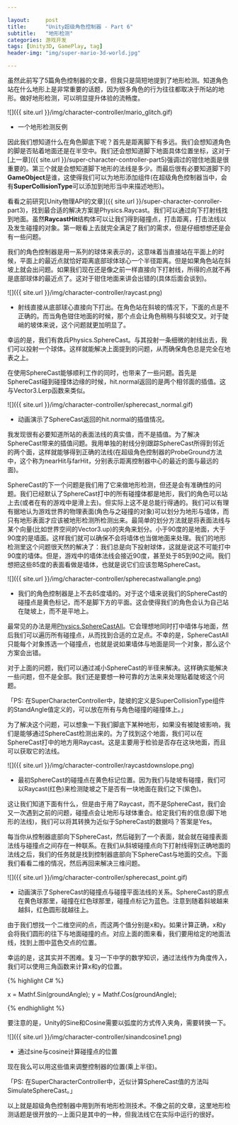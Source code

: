 ```yaml
---

layout:     post
title:      "Unity超级角色控制器 - Part 6"
subtitle:   "地形检测"
categories: 游戏开发
tags: [Unity3D, GamePlay, tag]
header-img: "img/super-mario-3d-world.jpg"

---
```


虽然此前写了5篇角色控制器的文章，但我只是简短地提到了地形检测。知道角色站在什么地形上是非常重要的话题，因为很多角色的行为往往都取决于所站的地形。做好地形检测，可以明显提升体验的流畅度。

![]({{ site.url }}/img/character-controller/mario_glitch.gif)

* 一个地形检测反例

因此我们想知道什么在角色脚底下呢？首先是距离脚下有多远。我们会想知道角色的脚是否贴着地面还是在半空中。我们还会想知道脚下地面具体位置坐标，这对于[上一章]({{ site.url }}/super-character-controller-part5)强调过的钳住地面是很重要的。第三个就是会想知道脚下地形的法线是多少。而最后很有必要知道脚下的**GameObject**是谁，这使得我们可以为地形添加组件(在超级角色控制器当中，会有**SuperCollisionType**可以添加到地形当中来描述地形)。

看看之前研究[Unity物理API的文章]({{ site.url }}/super-character-conroller-part3)，找到最合适的解决方案是Physics.Raycast。我们可以通过向下打射线找到地面。虽然**RaycastHit**结构体可以让我们得到碰撞点，打击距离，打击法线以及发生碰撞的对象。第一眼看上去就完全满足了我们的需求，但是仔细想想还是会有一些问题。

我们的角色控制器是用一系列的球体来表示的，这意味着当直接站在平面上的时候，平面上的最近点就恰好距离底部球体球心一个半径距离。但是如果角色站在斜坡上就会出问题。如果我们现在还是像之前一样直接向下打射线，所得的点就不再是底部球体的最近点了。这对于钳住地面来讲会出错的(具体后面会谈到)。

![]({{ site.url }}/img/character-controller/raycast.png)

* 射线直接从底部球心直接向下打出。在角色站在斜坡的情况下，下面的点是不正确的。而当角色钳住地面的时候，那个点会让角色稍稍与斜坡交叉。对于陡峭的坡体来说，这个问题就更加明显了。

幸运的是，我们有救兵Physics.SphereCast。与其投射一条细微的射线出去，我们可以投射一个球体。这样就能解决上面提到的问题，从而确保角色总是完全在地表之上。

在使用SphereCast能够顺利工作的同时，也带来了一些问题。首先是SphereCast碰到碰撞体边缘的时候，hit.normal返回的是两个相邻面的插值。这与Vector3.Lerp函数来类似。

![]({{ site.url }}/img/character-controller/spherecast_normal.gif)

* 动画演示了SphereCast返回的hit.normal的插值情况。

我发现很有必要知道所站的表面法线的真实值，而不是插值。为了解决SphereCast带来的插值问题。我用单独的射线分别跟踪SphereCast所得到邻近的两个面，这样就能够得到正确的法线(在超级角色控制器的ProbeGround方法中，这个称为nearHit与farHit，分别表示距离控制器中心的最近的面与最远的面)。

SphereCast的下一个问题是我们用了它来做地形检测，但还是会有准确性的问题。我们已经默认了SphereCast打中的所有碰撞体都是地形，我们的角色可以站上去(或者在有的游戏中是滑上去)。但实际上这不是总能行得通的。我们可以有理有据地认为游戏世界的物理表面(角色与之碰撞的对象)可以划分为地形与墙体，而只有地形表面才应该被地形检测所检测出来。最简单的划分方法就是将表面法线与某个向量(比如世界空间的Vector3.up)的夹角来划分。小于90度的是地面，大于90度的是墙面。这样我们就可以确保不会将墙体也当做地面来处理。我们的地形检测里这个问题很天然的解决了：我们总是向下投射球体，这就是说这不可能打中90度的墙体。但是，游戏中的墙体法线会接近90度，甚至处于85到90之间。我们想把这些85度的表面看做是墙体，也就是说它们应该忽略SphereCast。

![]({{ site.url }}/img/character-controller/spherecastwallangle.png)

* 我们的角色控制器是上不去85度墙的。对于这个墙来说我们的SphereCast的碰撞点是黄色标记，而不是脚下方的平面。这会使得我们的角色会认为自己站在陡坡上，而不是平地上。

最常见的办法是用[Physics.SphereCastAll](http://docs.unity3d.com/ScriptReference/Physics.SphereCastAll.html)。它会理想地同时打中墙体与地面，然后我们可以遍历所有碰撞点，从而找到合适的立足点。不幸的是，SphereCastAll只能每个对象拣选一个碰撞点，也就是说如果墙体与地面是同一个对象，那么这个方案会出错。

对于上面的问题，我们可以通过减小SphereCast的半径来解决。这样确实能解决一些问题，但不是全部。我们还是要想一种可靠的方法来来处理贴着陡坡这个问题。

「PS: 在SuperCharacterController中，陡坡的定义是SuperCollisionType组件的StandAngle值定义的，可以放在所有与角色碰撞的碰撞体上。」

为了解决这个问题，可以想象一下我们脚底下某种地形，如果没有被陡坡影响，我们是能够通过SphereCast检测出来的。为了找到这个地面，我们可以在SphereCast打中的地方用Raycast。这是主要用于检验是否存在这块地面，而且可以获取它的法线。

![]({{ site.url }}/img/character-controller/raycastdownslope.png)

* 最初SphereCast的碰撞点在黄色标记位置。因为我们与陡坡有碰撞，我们可以Raycast(红色)来检测陡坡之下是否有一块地面在我们之下(紫色)。

这让我们知道下面有什么，但是由于用了Raycast，而不是SphereCast，我们会又一次遇到之前的问题，碰撞点会让地形与球体重合。给定我们有的信息(脚下地形的法线)，我们可以将其转换为近似于SphereCast的数据吗？答案是Yes。

每当你从控制器底部向下SphereCast，然后碰到了一个表面，就会就在碰撞表面法线与碰撞点之间存在一种联系。在我们从斜坡碰撞点向下打射线得到正确地面的法线之后，我们的任务就是找到控制器底部向下SphereCast与地面的交点。下面我们看看二维的情况，然后再回来解决三维问题。

![]({{ site.url }}/img/character-controller/spherecast_point.gif)

* 动画演示了SphereCast的碰撞点与碰撞平面法线的关系。SphereCast的原点在黄色球那里，碰撞在红色球那里，碰撞点标记为蓝色。注意到随着斜坡越来越斜，红色圆形就越往上。

由于我们想找一个二维空间的点，而这两个值分别是x和y。如果计算正确，x和y会将我们圆形的往下与地面碰撞的点。对应上面的图来看，我们要用给定的地面法线，找到上图中蓝色交点的位置。

幸运的是，这其实并不困难。复习一下中学的数学知识，通过法线作为角度传入，我们可以使用三角函数来计算x和y的位置。

{% highlight C# %}

x = Mathf.Sin(groundAngle);
y = Mathf.Cos(groundAngle);

{% endhighlight %}

要注意的是，Unity的Sine和Cosine需要以弧度的方式传入夹角，需要转换一下。

![]({{ site.url }}/img/character-controller/sinandcosine1.png)

* 通过sine与cosine计算碰撞点的位置

现在我么可以用这些值来调整控制器的位置(乘上半径)。

「PS: 在SuperCharacterController中，近似计算SphereCast值的方法叫SimulateSphereCast。」

以上就是超级角色控制器中用到所有地形检测技术。不像之前的文章，这里地形检测话题是很开放的--上面只是其中的一种，但我法线它在实际中运行的很好。


